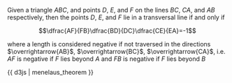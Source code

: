 Given a triangle $ABC$, and points $D$, $E$, and $F$ on the lines $BC$, $CA$, and $AB$ respectively, then the points $D$, $E$, and $F$ lie in a transversal line if and only if

$$\dfrac{AF}{FB}\dfrac{BD}{DC}\dfrac{CE}{EA}=-1$$

where a length is considered negative if not traversed in the directions $\overrightarrow{AB}$, $\overrightarrow{BC}$, $\overrightarrow{CA}$, i.e. $AF$ is negative if $F$ lies beyond $A$ and $FB$ is negative if $F$ lies beyond $B$

{{ d3js | menelaus_theorem }}